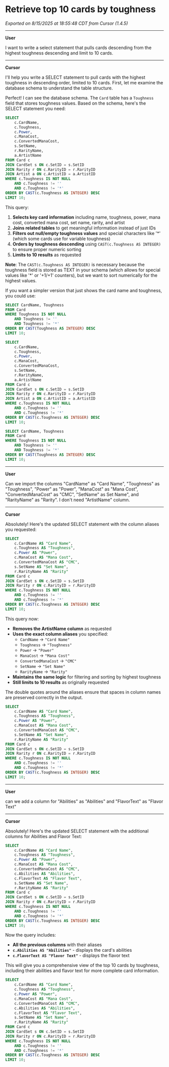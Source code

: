 # Retrieve top 10 cards by toughness
_Exported on 8/15/2025 at 18:55:48 CDT from Cursor (1.4.5)_

---

**User**

I want to write a select statement that pulls cards descending from the highest toughness descending and limit to 10 cards.

---

**Cursor**

I'll help you write a SELECT statement to pull cards with the highest toughness in descending order, limited to 10 cards. First, let me examine the database schema to understand the table structure.


Perfect! I can see the database schema. The `Card` table has a `Toughness` field that stores toughness values. Based on the schema, here's the SELECT statement you need:

```sql
SELECT 
    c.CardName,
    c.Toughness,
    c.Power,
    c.ManaCost,
    c.ConvertedManaCost,
    s.SetName,
    r.RarityName,
    a.ArtistName
FROM Card c
JOIN CardSet s ON c.SetID = s.SetID
JOIN Rarity r ON c.RarityID = r.RarityID
JOIN Artist a ON c.ArtistID = a.ArtistID
WHERE c.Toughness IS NOT NULL 
    AND c.Toughness != ''
    AND c.Toughness != '*'
ORDER BY CAST(c.Toughness AS INTEGER) DESC
LIMIT 10;
```

This query:

1. **Selects key card information** including name, toughness, power, mana cost, converted mana cost, set name, rarity, and artist
2. **Joins related tables** to get meaningful information instead of just IDs
3. **Filters out null/empty toughness values** and special characters like '*' (which some cards use for variable toughness)
4. **Orders by toughness descending** using `CAST(c.Toughness AS INTEGER)` to ensure proper numeric sorting
5. **Limits to 10 results** as requested

**Note**: The `CAST(c.Toughness AS INTEGER)` is necessary because the toughness field is stored as TEXT in your schema (which allows for special values like '*' or '+1/+1' counters), but we want to sort numerically for the highest values.

If you want a simpler version that just shows the card name and toughness, you could use:

```sql
SELECT CardName, Toughness
FROM Card
WHERE Toughness IS NOT NULL 
    AND Toughness != ''
    AND Toughness != '*'
ORDER BY CAST(Toughness AS INTEGER) DESC
LIMIT 10;
```

```sql
SELECT 
    c.CardName,
    c.Toughness,
    c.Power,
    c.ManaCost,
    c.ConvertedManaCost,
    s.SetName,
    r.RarityName,
    a.ArtistName
FROM Card c
JOIN CardSet s ON c.SetID = s.SetID
JOIN Rarity r ON c.RarityID = r.RarityID
JOIN Artist a ON c.ArtistID = a.ArtistID
WHERE c.Toughness IS NOT NULL 
    AND c.Toughness != ''
    AND c.Toughness != '*'
ORDER BY CAST(c.Toughness AS INTEGER) DESC
LIMIT 10;
```

```sql
SELECT CardName, Toughness
FROM Card
WHERE Toughness IS NOT NULL 
    AND Toughness != ''
    AND Toughness != '*'
ORDER BY CAST(Toughness AS INTEGER) DESC
LIMIT 10;
```

---

**User**

Can we import the columns "CardName" as "Card Name", "Toughness" as "Toughness", "Power" as "Power", "ManaCost" as "Mana Cost", "ConvertedManaCost" as "CMC", "SetName" as Set Name", and "RarityName" as "Rarity". I don't need "ArtistName" column.

---

**Cursor**

Absolutely! Here's the updated SELECT statement with the column aliases you requested:

```sql
SELECT 
    c.CardName AS "Card Name",
    c.Toughness AS "Toughness",
    c.Power AS "Power",
    c.ManaCost AS "Mana Cost",
    c.ConvertedManaCost AS "CMC",
    s.SetName AS "Set Name",
    r.RarityName AS "Rarity"
FROM Card c
JOIN CardSet s ON c.SetID = s.SetID
JOIN Rarity r ON c.RarityID = r.RarityID
WHERE c.Toughness IS NOT NULL 
    AND c.Toughness != ''
    AND c.Toughness != '*'
ORDER BY CAST(c.Toughness AS INTEGER) DESC
LIMIT 10;
```

This query now:
- **Removes the ArtistName column** as requested
- **Uses the exact column aliases** you specified:
  - `CardName` → `"Card Name"`
  - `Toughness` → `"Toughness"`
  - `Power` → `"Power"`
  - `ManaCost` → `"Mana Cost"`
  - `ConvertedManaCost` → `"CMC"`
  - `SetName` → `"Set Name"`
  - `RarityName` → `"Rarity"`
- **Maintains the same logic** for filtering and sorting by highest toughness
- **Still limits to 10 results** as originally requested

The double quotes around the aliases ensure that spaces in column names are preserved correctly in the output.

```sql
SELECT 
    c.CardName AS "Card Name",
    c.Toughness AS "Toughness",
    c.Power AS "Power",
    c.ManaCost AS "Mana Cost",
    c.ConvertedManaCost AS "CMC",
    s.SetName AS "Set Name",
    r.RarityName AS "Rarity"
FROM Card c
JOIN CardSet s ON c.SetID = s.SetID
JOIN Rarity r ON c.RarityID = r.RarityID
WHERE c.Toughness IS NOT NULL 
    AND c.Toughness != ''
    AND c.Toughness != '*'
ORDER BY CAST(c.Toughness AS INTEGER) DESC
LIMIT 10;
```

---

**User**

can we add a column for "Abilities" as "Abilities" and "FlavorText" as "Flavor Text"

---

**Cursor**

Absolutely! Here's the updated SELECT statement with the additional columns for Abilities and Flavor Text:

```sql
SELECT 
    c.CardName AS "Card Name",
    c.Toughness AS "Toughness",
    c.Power AS "Power",
    c.ManaCost AS "Mana Cost",
    c.ConvertedManaCost AS "CMC",
    c.Abilities AS "Abilities",
    c.FlavorText AS "Flavor Text",
    s.SetName AS "Set Name",
    r.RarityName AS "Rarity"
FROM Card c
JOIN CardSet s ON c.SetID = s.SetID
JOIN Rarity r ON c.RarityID = r.RarityID
WHERE c.Toughness IS NOT NULL 
    AND c.Toughness != ''
    AND c.Toughness != '*'
ORDER BY CAST(c.Toughness AS INTEGER) DESC
LIMIT 10;
```

Now the query includes:
- **All the previous columns** with their aliases
- **`c.Abilities AS "Abilities"`** - displays the card's abilities
- **`c.FlavorText AS "Flavor Text"`** - displays the flavor text

This will give you a comprehensive view of the top 10 cards by toughness, including their abilities and flavor text for more complete card information.

```sql
SELECT 
    c.CardName AS "Card Name",
    c.Toughness AS "Toughness",
    c.Power AS "Power",
    c.ManaCost AS "Mana Cost",
    c.ConvertedManaCost AS "CMC",
    c.Abilities AS "Abilities",
    c.FlavorText AS "Flavor Text",
    s.SetName AS "Set Name",
    r.RarityName AS "Rarity"
FROM Card c
JOIN CardSet s ON c.SetID = s.SetID
JOIN Rarity r ON c.RarityID = r.RarityID
WHERE c.Toughness IS NOT NULL 
    AND c.Toughness != ''
    AND c.Toughness != '*'
ORDER BY CAST(c.Toughness AS INTEGER) DESC
LIMIT 10;
```

